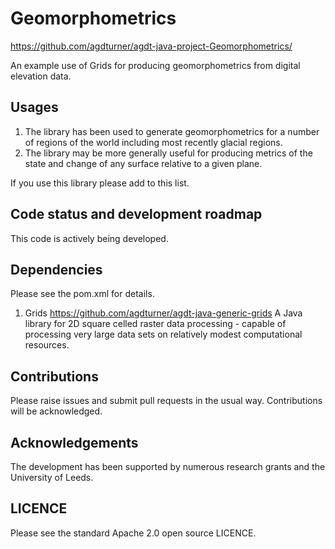 # Geomorphometrics

https://github.com/agdturner/agdt-java-project-Geomorphometrics/

An example use of Grids for producing geomorphometrics from digital elevation data.

## Usages
1. The library has been used to generate geomorphometrics for a number of regions of the world including most recently glacial regions.
2. The library may be more generally useful for producing metrics of the state and change of any surface relative to a given plane.

If you use this library please add to this list.

## Code status and development roadmap
This code is actively being developed.

## Dependencies
Please see the pom.xml for details.
1. Grids
https://github.com/agdturner/agdt-java-generic-grids
A Java library for 2D square celled raster data processing - capable of processing very large data sets on relatively modest computational resources.

## Contributions
Please raise issues and submit pull requests in the usual way. Contributions will be acknowledged.

## Acknowledgements
The development has been supported by numerous research grants and the University of Leeds. 

## LICENCE
Please see the standard Apache 2.0 open source LICENCE.
